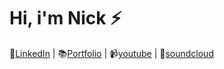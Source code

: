 <h1>Hi, i'm Nick ⚡</h1>

📄[LinkedIn](https://www.linkedin.com/in/nixoletas/)  |  📚[Portfolio](https://nixoletas.github.io/me)  |  📹[youtube](https://youtube.com/nixoletas)  |  🎵[soundcloud](https://soundcloud.com/nixoletas)

